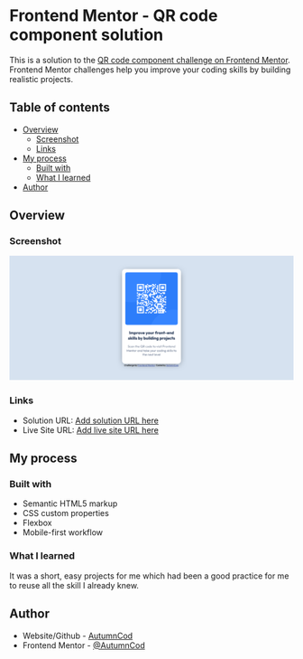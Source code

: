 # Frontend Mentor - QR code component solution

This is a solution to the [QR code component challenge on Frontend Mentor](https://www.frontendmentor.io/challenges/qr-code-component-iux_sIO_H). Frontend Mentor challenges help you improve your coding skills by building realistic projects.

## Table of contents

-  [Overview](#overview)
   -  [Screenshot](#screenshot)
   -  [Links](#links)
-  [My process](#my-process)
   -  [Built with](#built-with)
   -  [What I learned](#what-i-learned)
-  [Author](#author)

## Overview

### Screenshot

![](src/images/screenshot.png)

### Links

-  Solution URL: [Add solution URL here](https://github.com/AutumnCod/fem-qr-code-component)
-  Live Site URL: [Add live site URL here](https://autumncod.github.io/fem-qr-code-component/)

## My process

### Built with

-  Semantic HTML5 markup
-  CSS custom properties
-  Flexbox
-  Mobile-first workflow

### What I learned

It was a short, easy projects for me which had been a good practice for me to reuse all the skill I already knew.

## Author

-  Website/Github - [AutumnCod](https://github.com/AutumnCod)
-  Frontend Mentor - [@AutumnCod](https://www.frontendmentor.io/profile/AutumnCod)
